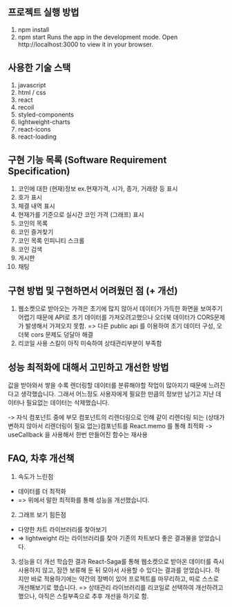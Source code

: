 ## 프로젝트 실행 방법

1. npm install
2. npm start
   Runs the app in the development mode.
   Open http://localhost:3000 to view it in your browser.

## 사용한 기술 스택

1. javascript
2. html / css
3. react
4. recoil
5. styled-components
6. lightweight-charts
7. react-icons
8. react-loading

## 구현 기능 목록 (Software Requirement Specification)

1. 코인에 대한 (현재)정보 ex.현재가격, 시가, 종가, 거래량 등 표시
2. 호가 표시
3. 체결 내역 표시
4. 현재가를 기준으로 실시간 코인 가격 (그래프) 표시
5. 코인의 목록
6. 코인 즐겨찾기
7. 코인 목록 인피니티 스크롤
8. 코인 검색
9. 게시판
10. 채팅

## 구현 방법 및 구현하면서 어려웠던 점 (+ 개선)

1. 웹소켓으로 받아오는 가격은 초기에 많지 않아서 데이터가 가득한 화면을 보여주기 어렵기 때문에 API로 초기 데이터를 가져오려고했으나 오더북 데이터가 CORS문제가 발생해서 가져오지 못함. => 다른 public api 를 이용하여 초기 데이터 구성, 오더북 cors 문제도 덩달아 해결
2. 리코일 사용 스킬이 아직 미숙하여 상태관리부분이 부족함

## 성능 최적화에 대해서 고민하고 개선한 방법

값을 받아와서 쌓을 수록 렌더링할 데이터를 분류해야할 작업이 많아지기 때문에 느려진다고 생각했습니다. 그래서 어느정도 사용자에게 필요한 만큼의 정보만 남기고 지난 데이터나 필요없는 데이터는 삭제했습니다.

-> 자식 컴포넌트 중에 부모 컴포넌트의 리렌더링으로 인해 같이 리렌더링 되는 (상태가 변하지 않아서 리렌더링이 필요 없는)컴포넌트를 React.memo 를 통해 최적화 -> useCallback 을 사용해서 한번 만들어진 함수는 재사용

## FAQ, 차후 개선책

1. 속도가 느린점

- 데이터를 더 최적화
- => 위에서 말한 최적화를 통해 성능을 개선했습니다.

2. 그래프 보기 힘든점

- 다양한 차트 라이브러리를 찾아보기
- => lightweight 라는 라이브러리를 찾아 기존의 차트보다 좋은 결과물을 얻었습니다.

3. 성능을 더 개선
   학습한 결과 React-Saga를 통해 웹소켓으로 받아온 데이터를 즉시 사용하지 않고, 잠깐 보류해 둔 뒤 모아서 사용할 수 있다는 결과를 얻었습니다.
   하지만 바로 적용하기에는 약간의 장벽이 있어 프로젝트를 마무리하고, 따로 스스로 개선해보기로 했습니다.
   => 상태관리 라이브러리를 리코일로 선택하여 개선하려고 했으나, 아직은 스킬부족으로 추후 개선을 하기로 함.
